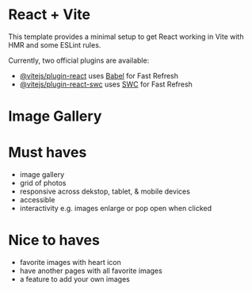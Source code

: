 # React + Vite

This template provides a minimal setup to get React working in Vite with HMR and some ESLint rules.

Currently, two official plugins are available:

- [@vitejs/plugin-react](https://github.com/vitejs/vite-plugin-react/blob/main/packages/plugin-react/README.md) uses [Babel](https://babeljs.io/) for Fast Refresh
- [@vitejs/plugin-react-swc](https://github.com/vitejs/vite-plugin-react-swc) uses [SWC](https://swc.rs/) for Fast Refresh

# Image Gallery

# Must haves
- image gallery
- grid of photos
- responsive across dekstop, tablet, & mobile devices
- accessible
- interactivity e.g. images enlarge or pop open when clicked 

# Nice to haves
- favorite images with heart icon
- have another pages with all favorite images
- a feature to add your own images

